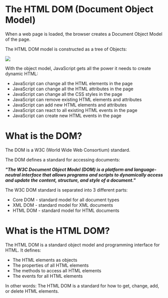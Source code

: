# The HTML DOM (Document Object Model)

When a web page is loaded, the browser creates a Document Object Model of the page.

The HTML DOM model is constructed as a tree of Objects:

![](https://www.w3schools.com/js/pic_htmltree.gif)

With the object model, JavaScript gets all the power it needs to create dynamic HTML:

- JavaScript can change all the HTML elements in the page
- JavaScript can change all the HTML attributes in the page
- JavaScript can change all the CSS styles in the page
- JavaScript can remove existing HTML elements and attributes
- JavaScript can add new HTML elements and attributes
- JavaScript can react to all existing HTML events in the page
- JavaScript can create new HTML events in the page

# What is the DOM?

The DOM is a W3C (World Wide Web Consortium) standard.

The DOM defines a standard for accessing documents:

***"The W3C Document Object Model (DOM) is a platform and language-neutral interface that allows programs and scripts to dynamically access and update the content, structure, and style of a document."***

The W3C DOM standard is separated into 3 different parts:

- Core DOM - standard model for all document types
- XML DOM - standard model for XML documents
- HTML DOM - standard model for HTML documents

# What is the HTML DOM?
The HTML DOM is a standard object model and programming interface for HTML. It defines:

- The HTML elements as objects
- The properties of all HTML elements
- The methods to access all HTML elements
- The events for all HTML elements

In other words: The HTML DOM is a standard for how to get, change, add, or delete HTML elements.
